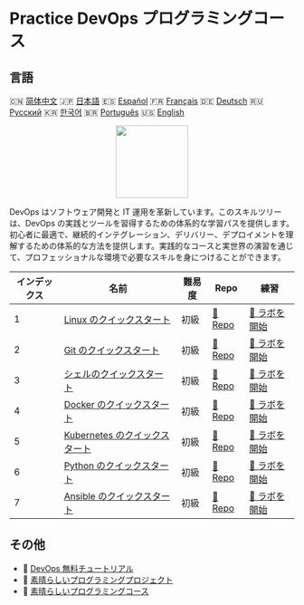# Practice DevOps プログラミングコース

## 言語

🇨🇳 [简体中文](README_zh.md) 🇯🇵 [日本語](README_ja.md) 🇪🇸 [Español](README_es.md) 🇫🇷 [Français](README_fr.md) 🇩🇪 [Deutsch](README_de.md) 🇷🇺 [Русский](README_ru.md) 🇰🇷 [한국어](README_ko.md) 🇧🇷 [Português](README_pt.md) 🇺🇸 [English](README.md) 

<div align="center">
<img width="128px" src="https://file.labex.io/path/a3Od9y18p0bV.png">
</div>

DevOps はソフトウェア開発と IT 運用を革新しています。このスキルツリーは、DevOps の実践とツールを習得するための体系的な学習パスを提供します。初心者に最適で、継続的インテグレーション、デリバリー、デプロイメントを理解するための体系的な方法を提供します。実践的なコースと実世界の演習を通じて、プロフェッショナルな環境で必要なスキルを身につけることができます。

|   インデックス | 名前                                                                                     | 難易度   | Repo                                                                 | 練習                                                                     |
|----------------|------------------------------------------------------------------------------------------|----------|----------------------------------------------------------------------|--------------------------------------------------------------------------|
|              1 | [Linux のクイックスタート](https://labex.io/ja/courses/quick-start-with-linux)           | 初級     | [🔗 Repo](https://github.com/labex-labs/quick-start-with-linux)      | [🚀 ラボを開始](https://labex.io/ja/courses/quick-start-with-linux)      |
|              2 | [Git のクイックスタート](https://labex.io/ja/courses/quick-start-with-git)               | 初級     | [🔗 Repo](https://github.com/labex-labs/quick-start-with-git)        | [🚀 ラボを開始](https://labex.io/ja/courses/quick-start-with-git)        |
|              3 | [シェルのクイックスタート](https://labex.io/ja/courses/quick-start-with-shell)           | 初級     | [🔗 Repo](https://github.com/labex-labs/quick-start-with-shell)      | [🚀 ラボを開始](https://labex.io/ja/courses/quick-start-with-shell)      |
|              4 | [Docker のクイックスタート](https://labex.io/ja/courses/quick-start-with-docker)         | 初級     | [🔗 Repo](https://github.com/labex-labs/quick-start-with-docker)     | [🚀 ラボを開始](https://labex.io/ja/courses/quick-start-with-docker)     |
|              5 | [Kubernetes のクイックスタート](https://labex.io/ja/courses/quick-start-with-kubernetes) | 初級     | [🔗 Repo](https://github.com/labex-labs/quick-start-with-kubernetes) | [🚀 ラボを開始](https://labex.io/ja/courses/quick-start-with-kubernetes) |
|              6 | [Python のクイックスタート](https://labex.io/ja/courses/quick-start-with-python)         | 初級     | [🔗 Repo](https://github.com/labex-labs/quick-start-with-python)     | [🚀 ラボを開始](https://labex.io/ja/courses/quick-start-with-python)     |
|              7 | [Ansible のクイックスタート](https://labex.io/ja/courses/quick-start-with-ansible)       | 初級     | [🔗 Repo](https://github.com/labex-labs/quick-start-with-ansible)    | [🚀 ラボを開始](https://labex.io/ja/courses/quick-start-with-ansible)    |

## その他

- 🔗 [DevOps 無料チュートリアル](https://github.com/labex-labs/devops-free-tutorials)
- 🔗 [素晴らしいプログラミングプロジェクト](https://github.com/labex-labs/awesome-programming-projects)
- 🔗 [素晴らしいプログラミングコース](https://github.com/labex-labs/awesome-programming-courses)

